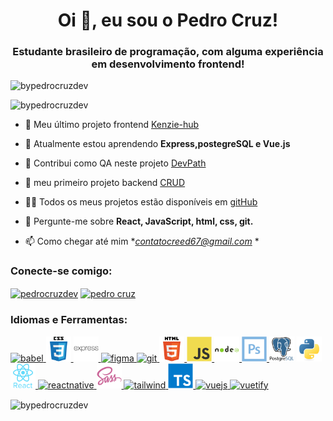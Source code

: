 <h1 align="center">Oi 👋, eu sou o Pedro Cruz!</h1>
<h3 align="center">Estudante brasileiro de programação, com alguma experiência em desenvolvimento frontend!</h3>

<p align="left "> <img src="https://komarev.com/ghpvc/?username=bypedrocruzdev&label=Profile%20views&color=0e75b6&style=flat" alt="bypedrocruzdev" /> </p>

<p align="left"> <img src="https://github-profile-trophy.vercel.app/?username=bypedrocruzdev" alt=" bypedrocruzdev" /> </p>


- 🔭 Meu último projeto frontend [Kenzie-hub](https://kenzie-hub-bypedrocruzdev.vercel.app/)

- 🌱 Atualmente estou aprendendo **Express,postegreSQL e Vue.js**

- 👯 Contribui como QA neste projeto [DevPath](https://devpath-1lcwfy2ij-eriknegreiros.vercel.app/)

- 💪 meu primeiro projeto backend [CRUD](https://github.com/Kenzie-Academy-Brasil-Developers/m4-entrega-sprint01-pedrocruz)

- 👨‍💻 Todos os meus projetos estão disponíveis em [gitHub](https://github.com/byPedroCruzDev)

- 💬 Pergunte-me sobre **React, JavaScript, html, css, git.**

- 📫 Como chegar até mim **contatocreed67@gmail.com* *

<h3 align="left">Conecte-se comigo:</h3>
<p align="left">
<a href="https://codepen.io/pedrocruzdev" target="blank"><img align= "center" src="https://raw.githubusercontent.com/rahuldkjain/github-profile-readme-generator/master/src/images/icons/Social/codepen.svg" alt="pedrocruzdev" height="30" largura="40" /></a>
<a href="https://linkedin.com/in/bypedrocruzdev/" target="blank"><img align="center" src="https://raw.githubusercontent.com/rahuldkjain/github-profile- readme-generator/master/src/images/icons/Social/linked-in-alt.svg" alt="pedro cruz" height="30" width="40" /></a>
</p>

<h3 align="left">Idiomas e Ferramentas:</h3>
<p align="left"> <a href="https://babeljs.io/" target="_blank" rel="noreferrer"> <img src="https://www.vectorlogo.zone/logos/ babeljs/babeljs-icon.svg" alt="babel" width="40" height="40"/> </a> <a href="https://www.w3schools.com/css/" target=" _blank" rel="noreferrer"> <img src="https://raw.githubusercontent.com/devicons/devicon/master/icons/css3/css3-original-wordmark.svg" alt="css3" width="40 " height="40"/> </a> <a href="https://expressjs.com" target="_blank" rel="noreferrer"> <img src="https://raw.githubusercontent.com/devicons/devicon/master/icons/express/express-original-wordmark.svg" alt="express" width="40" height="40"/> </a> <a href="https:// www.figma.com/" target="_blank" rel="noreferrer"> <img src="https://www.vectorlogo.zone/logos/figma/figma-icon.svg" alt="figma" width= "40" height="40"/> </a> <a href="https://git-scm.com/" target="_blank" rel="noreferrer"> <img src="https:// www.vectorlogo.zone/logos/git-scm/git-scm-icon.svg" alt="git" width="40" height="40"/> </a> <a href="https:// www.w3.org/html/" target="_blank"rel="noreferrer"> <img src="https://raw.githubusercontent.com/devicons/devicon/master/icons/html5/html5-original-wordmark.svg" alt="html5" width="40" height ="40"/> </a> <a href="https://developer.mozilla.org/en-US/docs/Web/JavaScript" target="_blank" rel="noreferrer"> <img src= "https://raw.githubusercontent.com/devicons/devicon/master/icons/javascript/javascript-original.svg" alt="javascript" width="40" height="40"/> </a> <a href="https://nodejs.org" target="_blank" rel="noreferrer"> <img src="https://raw.githubusercontent.com/devicons/devicon/master/icons/nodejs/nodejs-original-wordmark.svg" alt="nodejs" width="40" height="40"/> </a> <a href="https:// www.photoshop.com/en" target="_blank" rel="noreferrer"> <img src="https://raw.githubusercontent.com/devicons/devicon/master/icons/photoshop/photoshop-line.svg" alt="photoshop" width="40" height="40"/> </a> <a href="https://www.postgresql.org" target="_blank" rel="noreferrer"> <img src ="https://raw.githubusercontent.com/devicons/devicon/master/icons/postgresql/postgresql-original-wordmark.svg" alt="postgresql" width="40" height="40"/></a> <a href="https://www.python.org" target="_blank" rel="noreferrer"> <img src="https://raw.githubusercontent.com/devicons/devicon/master /icons/python/python-original.svg" alt="python" width="40" height="40"/> </a> <a href="https://reactjs.org/" target="_blank " rel="noreferrer"> <img src="https://raw.githubusercontent.com/devicons/devicon/master/icons/react/react-original-wordmark.svg" alt="react" width="40" height="40"/> </a> <a href="https://reactnative.dev/" target="_blank" rel="noreferrer"> <img src="https://reactnative.dev/img/header_logo.svg" alt="reactnative" width="40" height="40"/> </a> <a href="https://sass-lang.com" target= "_blank" rel="noreferrer"> <img src="https://raw.githubusercontent.com/devicons/devicon/master/icons/sass/sass-original.svg" alt="sass" width="40" height="40"/> </a> <a href="https://tailwindcss.com/" target="_blank" rel="noreferrer"> <img src="https://www.vectorlogo.zone /logos/tailwindcss/tailwindcss-icon.svg" alt="tailwind" width="40" height="40"/> </a> <a href="https://www.typescriptlang.org/"target="_blank" rel="noreferrer"> <img src="https://raw.githubusercontent.com/devicons/devicon/master/icons/typescript/typescript-original.svg" alt="typescript" width=" 40" height="40"/> </a> <a href="https://vuejs.org/" target="_blank" rel="noreferrer"> <img src="https://raw.githubusercontent .com/devicons/devicon/master/icons/vuejs/vuejs-original-wordmark.svg" alt="vuejs" width="40" height="40"/> </a> <a href="https:/ /vuetifyjs.com/en/" target="_blank" rel="noreferrer"> <img src="https://bestofjs.org/logos/vuetify.svg" alt="vuetify" width="40" altura="40"/> </a> </p>

<p><img align="center" src="https://github-readme-stats.vercel.app/api/top-langs?username=bypedrocruzdev&show_icons=true&locale=en&layout=compact" alt="bypedrocruzdev" /> </p>
